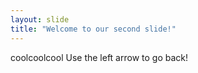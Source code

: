 ```yaml
---
layout: slide
title: "Welcome to our second slide!"
---
```

coolcoolcool
Use the left arrow to go back!
